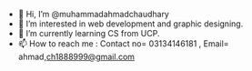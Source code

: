 - 👋 Hi, I’m @muhammadahmadchaudhary
- 👀 I’m interested in web development and graphic designing.
- 🌱 I’m currently learning CS from UCP.
- 📫 How to reach me : Contact no= 03134146181 , Email= ahmad,ch1888999@gmail.com

<!---
muhammadahmadchaudhary/muhammadahmadchaudhary is a ✨ special ✨ repository because its `README.md` (this file) appears on your GitHub profile.
You can click the Preview link to take a look at your changes.
--->
